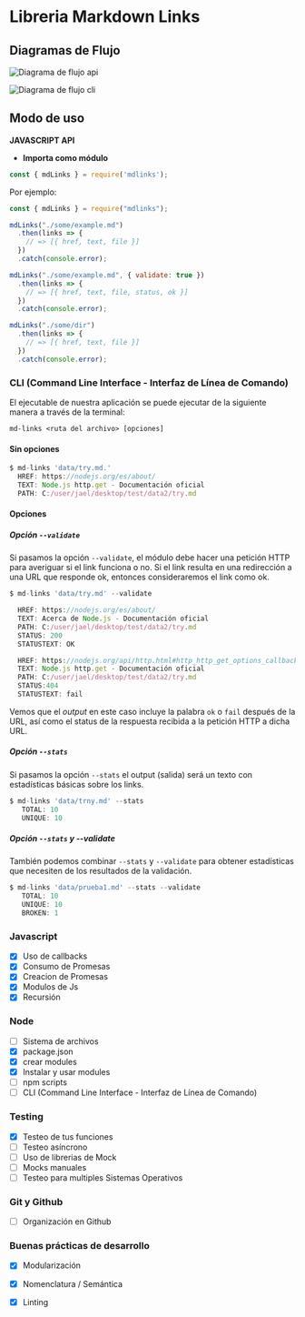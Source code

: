 #  Libreria Markdown Links


## **Diagramas de Flujo**

![Diagrama de flujo api](./src/image/flujo1.jpg)

![Diagrama de flujo cli](./src/image/flujo2.jpg)


## **Modo de uso**

**JAVASCRIPT API**

- **Importa como módulo**
```javascript
const { mdLinks } = require('mdlinks');

```
Por ejemplo:

```javascript
const { mdLinks } = require("mdlinks");

mdLinks("./some/example.md")
  .then(links => {
    // => [{ href, text, file }]
  })
  .catch(console.error);

mdLinks("./some/example.md", { validate: true })
  .then(links => {
    // => [{ href, text, file, status, ok }]
  })
  .catch(console.error);

mdLinks("./some/dir")
  .then(links => {
    // => [{ href, text, file }]
  })
  .catch(console.error);

```


### CLI (Command Line Interface - Interfaz de Línea de Comando)

El ejecutable de nuestra aplicación se puede  ejecutar de la siguiente
manera a través de la terminal:

```
md-links <ruta del archivo> [opciones]
```



####  Sin opciones

```javascript
$ md-links 'data/try.md.'
  HREF: https://nodejs.org/es/about/
  TEXT: Node.js http.get - Documentación oficial
  PATH: C:/user/jael/desktop/test/data2/try.md
```


#### Opciones

#####  Opción `--validate`

Si pasamos la opción `--validate`, el módulo debe hacer una petición HTTP para
averiguar si el link funciona o no. Si el link resulta en una redirección a una
URL que responde ok, entonces consideraremos el link como ok.


```javascript
$ md-links 'data/try.md' --validate

  HREF: https://nodejs.org/es/about/
  TEXT: Acerca de Node.js - Documentación oficial
  PATH: C:/user/jael/desktop/test/data2/try.md
  STATUS: 200
  STATUSTEXT: OK

  HREF: https://nodejs.org/api/http.html#http_http_get_options_callback
  TEXT: Node.js http.get - Documentación oficial
  PATH: C:/user/jael/desktop/test/data2/try.md
  STATUS:404
  STATUSTEXT: fail
```
Vemos que el _output_ en este caso incluye la palabra `ok` o `fail` después de
la URL, así como el status de la respuesta recibida a la petición HTTP a dicha
URL.

##### Opción `--stats`

Si pasamos la opción `--stats` el output (salida) será un texto con estadísticas
básicas sobre los links.

```javascript
$ md-links 'data/trny.md' --stats
   TOTAL: 10
   UNIQUE: 10
```

##### Opción `--stats` y --validate

También podemos combinar `--stats` y `--validate` para obtener estadísticas que
necesiten de los resultados de la validación.


```javascript
$ md-links 'data/prueba1.md' --stats --validate
   TOTAL: 10
   UNIQUE: 10
   BROKEN: 1
```


### Javascript
- [x] Uso de callbacks
- [x] Consumo de Promesas
- [x] Creacion de Promesas
- [x] Modulos de Js
- [x] Recursión

### Node
- [ ] Sistema de archivos
- [x] package.json
- [x] crear modules
- [x] Instalar y usar modules
- [ ] npm scripts
- [ ] CLI (Command Line Interface - Interfaz de Línea de Comando)

### Testing
- [x] Testeo de tus funciones
- [ ] Testeo asíncrono
- [ ] Uso de librerias de Mock
- [ ] Mocks manuales
- [ ] Testeo para multiples Sistemas Operativos

### Git y Github
- [ ] Organización en Github

### Buenas prácticas de desarrollo
- [x] Modularización
- [x] Nomenclatura / Semántica
- [x] Linting



